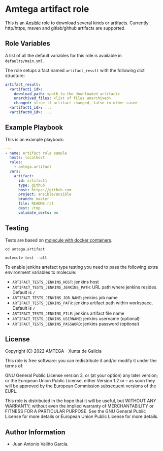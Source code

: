 # Amtega artifact role

This is an [Ansible](http://www.ansible.com) role to download several kinds or artifacts. Currently http/https, maven and gitlab/github artifacts are supported.

## Role Variables

A list of all the default variables for this role is available in `defaults/main.yml`.

The role setups a fact named `artifact_result` with the following dict structure:

```yaml
artifact_result:
  <artifact1_id>:
    download_path: <path to the downloaded artifact>
    unarchived_files: <list of files unarchived>
    changed: <true if artifact changed, false in other case>
  <artifact1_id>: ...
  <artifactN_id>: ...
```

## Example Playbook

This is an example playbook:

``` yaml
---
- name: Artifact role sample
  hosts: localhost
  roles:
    - amtega.artifact
  vars:
    artifact:
      id: artifact1
      type: github
      host: https://github.com
      project: ansible/ansible
      branch: master
      file: README.rst
      dest: /tmp
      validate_certs: no
```

## Testing

Tests are based on [molecule with docker containers](https://molecule.readthedocs.io/en/latest/installation.html).

```shell
cd amtega.artifact

molecule test --all
```

To enable jenkins artefact type testing you need to pass the following extra environment variables to molecule:

- `ARTIFACT_TESTS_JENKINS_HOST`: jenkins host
- `ARTIFACT_TESTS_JENKINS_JENKINS_PATH`: URL path where jenkins resides. Default is `/`
- `ARTIFACT_TESTS_JENKINS_JOB_NAME`: jenkins job name
- `ARTIFACT_TESTS_JENKINS_PATH`: jenkins artifact path within workspace. Default is `/`
- `ARTIFACT_TESTS_JENKINS_FILE`: jenkins artifact file name
- `ARTIFACT_TESTS_JENKINS_USERNAME`: jenkins username (optional)
- `ARTIFACT_TESTS_JENKINS_PASSWORD`: jenkins password (optional)

## License

Copyright (C) 2022 AMTEGA - Xunta de Galicia

This role is free software: you can redistribute it and/or modify it under the terms of:

GNU General Public License version 3, or (at your option) any later version; or the European Union Public License, either Version 1.2 or – as soon they will be approved by the European Commission ­subsequent versions of the EUPL.

This role is distributed in the hope that it will be useful, but WITHOUT ANY WARRANTY; without even the implied warranty of MERCHANTABILITY or FITNESS FOR A PARTICULAR PURPOSE.  See the GNU General Public License for more details or European Union Public License for more details.

## Author Information

- Juan Antonio Valiño García.
